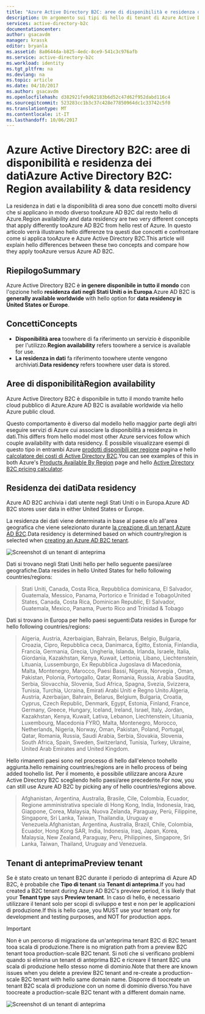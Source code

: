 ```yaml
---
title: "Azure Active Directory B2C: aree di disponibilità e residenza dei dati | Microsoft Docs"
description: Un argomento sui tipi di hello di tenant di Azure Active Directory B2C
services: active-directory-b2c
documentationcenter: 
author: gsacavdm
manager: krassk
editor: bryanla
ms.assetid: 8a0644da-b825-4edc-8ce9-541c3c976afb
ms.service: active-directory-b2c
ms.workload: identity
ms.tgt_pltfrm: na
ms.devlang: na
ms.topic: article
ms.date: 04/10/2017
ms.author: gsacavdm
ms.openlocfilehash: d382921fe9d62183b6d52c47d62f952dabd116c4
ms.sourcegitcommit: 523283cc1b3c37c428e77850964dc1c33742c5f0
ms.translationtype: MT
ms.contentlocale: it-IT
ms.lasthandoff: 10/06/2017
---
```

# <a name="azure-active-directory-b2c-region-availability--data-residency"></a><span data-ttu-id="57ce8-103">Azure Active Directory B2C: aree di disponibilità e residenza dei dati</span><span class="sxs-lookup"><span data-stu-id="57ce8-103">Azure Active Directory B2C: Region availability & data residency</span></span>
<span data-ttu-id="57ce8-104">La residenza in dati e la disponibilità di area sono due concetti molto diversi che si applicano in modo diverso tooAzure AD B2C dal resto hello di Azure.</span><span class="sxs-lookup"><span data-stu-id="57ce8-104">Region availability and data residency are two very different concepts that apply differently tooAzure AD B2C from hello rest of Azure.</span></span> <span data-ttu-id="57ce8-105">In questo articolo verrà illustrano hello differenze tra questi due concetti e confrontare come si applica tooAzure e Azure Active Directory B2C.</span><span class="sxs-lookup"><span data-stu-id="57ce8-105">This article will explain hello differences between these two concepts and compare how they apply tooAzure versus Azure AD B2C.</span></span>

## <a name="summary"></a><span data-ttu-id="57ce8-106">Riepilogo</span><span class="sxs-lookup"><span data-stu-id="57ce8-106">Summary</span></span>
<span data-ttu-id="57ce8-107">Azure Active Directory B2C è **in genere disponibile in tutto il mondo** con l'opzione hello **residenza dati negli Stati Uniti o in Europa**.</span><span class="sxs-lookup"><span data-stu-id="57ce8-107">Azure AD B2C is **generally available worldwide** with hello option for **data residency in United States or Europe**.</span></span>

## <a name="concepts"></a><span data-ttu-id="57ce8-108">Concetti</span><span class="sxs-lookup"><span data-stu-id="57ce8-108">Concepts</span></span>
* <span data-ttu-id="57ce8-109">**Disponibilità area** toowhere di fa riferimento un servizio è disponibile per l'utilizzo.</span><span class="sxs-lookup"><span data-stu-id="57ce8-109">**Region availability** refers toowhere a service is available for use.</span></span>
* <span data-ttu-id="57ce8-110">**La residenza in dati** fa riferimento toowhere utente vengono archiviati.</span><span class="sxs-lookup"><span data-stu-id="57ce8-110">**Data residency** refers toowhere user data is stored.</span></span>

## <a name="region-availability"></a><span data-ttu-id="57ce8-111">Aree di disponibilità</span><span class="sxs-lookup"><span data-stu-id="57ce8-111">Region availability</span></span>
<span data-ttu-id="57ce8-112">Azure Active Directory B2C è disponibile in tutto il mondo tramite hello cloud pubblico di Azure.</span><span class="sxs-lookup"><span data-stu-id="57ce8-112">Azure AD B2C is available worldwide via hello Azure public cloud.</span></span> 

<span data-ttu-id="57ce8-113">Questo comportamento è diverso dal modello hello maggior parte degli altri eseguire servizi di Azure cui associare la disponibilità a residenza in dati.</span><span class="sxs-lookup"><span data-stu-id="57ce8-113">This differs from hello model most other Azure services follow which couple availability with data residency.</span></span> <span data-ttu-id="57ce8-114">È possibile visualizzare esempi di questo tipo in entrambi Azure [prodotti disponibili per regione](https://azure.microsoft.com/regions/services/) pagina e hello [calcolatore dei costi di Active Directory B2C](https://azure.microsoft.com/pricing/details/active-directory-b2c/).</span><span class="sxs-lookup"><span data-stu-id="57ce8-114">You can see examples of this in both Azure's [Products Available By Region](https://azure.microsoft.com/regions/services/) page and hello [Active Directory B2C pricing calculator](https://azure.microsoft.com/pricing/details/active-directory-b2c/).</span></span>

## <a name="data-residency"></a><span data-ttu-id="57ce8-115">Residenza dei dati</span><span class="sxs-lookup"><span data-stu-id="57ce8-115">Data residency</span></span>
<span data-ttu-id="57ce8-116">Azure AD B2C archivia i dati utente negli Stati Uniti o in Europa.</span><span class="sxs-lookup"><span data-stu-id="57ce8-116">Azure AD B2C stores user data in either United States or Europe.</span></span>

<span data-ttu-id="57ce8-117">La residenza dei dati viene determinata in base al paese e/o all'area geografica che viene selezionato durante [la creazione di un tenant Azure AD B2C](active-directory-b2c-get-started.md).</span><span class="sxs-lookup"><span data-stu-id="57ce8-117">Data residency is determined based on which country/region is selected when [creating an Azure AD B2C tenant](active-directory-b2c-get-started.md).</span></span>

![Screenshot di un tenant di anteprima](./media/active-directory-b2c-reference-tenant-type/data-residency-b2c-tenant.png)

<span data-ttu-id="57ce8-119">Dati si trovano negli Stati Uniti hello per hello seguente paesi/aree geografiche.</span><span class="sxs-lookup"><span data-stu-id="57ce8-119">Data resides in hello United States for hello following countries/regions:</span></span>

> <span data-ttu-id="57ce8-120">Stati Uniti, Canada, Costa Rica, Repubblica dominicana, El Salvador, Guatemala, Messico, Panama, Portorico e Trinidad e Tobago</span><span class="sxs-lookup"><span data-stu-id="57ce8-120">United States, Canada, Costa Rica, Dominican Republic, El Salvador, Guatemala, Mexico, Panama, Puerto Rico and Trinidad & Tobago</span></span>

<span data-ttu-id="57ce8-121">Dati si trovano in Europa per hello paesi seguenti:</span><span class="sxs-lookup"><span data-stu-id="57ce8-121">Data resides in Europe for hello following countries/regions:</span></span>

> <span data-ttu-id="57ce8-122">Algeria, Austria, Azerbaigian, Bahrain, Belarus, Belgio, Bulgaria, Croazia, Cipro, Repubblica ceca, Danimarca, Egitto, Estonia, Finlandia, Francia, Germania, Grecia, Ungheria, Islanda, Irlanda, Israele, Italia, Giordania, Kazakhstan, Kenya, Kuwait, Lettonia, Libano, Liechtenstein, Lituania, Lussemburgo, Ex Repubblica Jugoslava di Macedonia, Malta, Montenegro, Marocco, Paesi Bassi, Nigeria, Norvegia , Oman, Pakistan, Polonia, Portogallo, Qatar, Romania, Russia, Arabia Saudita, Serbia, Slovacchia, Slovenia, Sud Africa, Spagna, Svezia, Svizzera, Tunisia, Turchia, Ucraina, Emirati Arabi Uniti e Regno Unito.</span><span class="sxs-lookup"><span data-stu-id="57ce8-122">Algeria, Austria, Azerbaijan, Bahrain, Belarus, Belgium, Bulgaria, Croatia, Cyprus, Czech Republic, Denmark, Egypt, Estonia, Finland, France, Germany, Greece, Hungary, Iceland, Ireland, Israel, Italy, Jordan, Kazakhstan, Kenya, Kuwait, Lativa, Lebanon, Liechtenstein, Lituania, Luxembourg, Macedonia FYRO, Malta, Montenegro, Morocco, Netherlands, Nigeria, Norway, Oman, Pakistan, Poland, Portugal, Qatar, Romania, Russia, Saudi Arabia, Serbia, Slovakia, Slovenia, South Africa, Spain, Sweden, Switzerland, Tunisia, Turkey, Ukraine, United Arab Emirates and United Kingdom.</span></span>

<span data-ttu-id="57ce8-123">Hello rimanenti paesi sono nel processo di hello dall'elenco toohello aggiunta.</span><span class="sxs-lookup"><span data-stu-id="57ce8-123">hello remaining countries/regions are in hello process of being added toohello list.</span></span>  <span data-ttu-id="57ce8-124">Per il momento, è possibile utilizzare ancora Azure Active Directory B2C scegliendo hello paesi/aree precedente.</span><span class="sxs-lookup"><span data-stu-id="57ce8-124">For now, you can still use Azure AD B2C by picking any of hello countries/regions above.</span></span>

> <span data-ttu-id="57ce8-125">Afghanistan, Argentina, Australia, Brasile, Cile, Colombia, Ecuador, Regione amministrativa speciale di Hong Kong, India, Indonesia, Iraq, Giappone, Corea, Malaysia, Nuova Zelanda, Paraguay, Perù, Filippine, Singapore, Sri Lanka, Taiwan, Thailandia, Uruguay e Venezuela.</span><span class="sxs-lookup"><span data-stu-id="57ce8-125">Afghanistan, Argentina, Australia, Brazil, Chile, Colombia, Ecuador, Hong Kong SAR, India, Indonesia, Iraq, Japan, Korea, Malaysia, New Zealand, Paraguay, Peru, Philippines, Singapore, Sri Lanka, Taiwan, Thailand, Uruguay and Venezuela.</span></span>

## <a name="preview-tenant"></a><span data-ttu-id="57ce8-126">Tenant di anteprima</span><span class="sxs-lookup"><span data-stu-id="57ce8-126">Preview tenant</span></span>
<span data-ttu-id="57ce8-127">Se è stato creato un tenant B2C durante il periodo di anteprima di Azure AD B2C, è probabile che **Tipo di tenant** sia **Tenant di anteprima**.</span><span class="sxs-lookup"><span data-stu-id="57ce8-127">If you had created a B2C tenant during Azure AD B2C's preview period, it is likely that your **Tenant type** says **Preview tenant**.</span></span> <span data-ttu-id="57ce8-128">In caso di hello, è necessario utilizzare il tenant solo per scopi di sviluppo e test e non per le applicazioni di produzione.</span><span class="sxs-lookup"><span data-stu-id="57ce8-128">If this is hello case, you MUST use your tenant only for development and testing purposes, and NOT for production apps.</span></span>

> [!IMPORTANT]
> <span data-ttu-id="57ce8-129">Non è un percorso di migrazione da un'anteprima tenant B2C di B2C tenant tooa scala di produzione.</span><span class="sxs-lookup"><span data-stu-id="57ce8-129">There is no migration path from a preview B2C tenant tooa production-scale B2C tenant.</span></span> <span data-ttu-id="57ce8-130">Si noti che si verificano problemi quando si elimina un tenant di anteprima B2C e ricreare il tenant B2C una scala di produzione hello stesso nome di dominio.</span><span class="sxs-lookup"><span data-stu-id="57ce8-130">Note that there are known issues when you delete a preview B2C tenant and re-create a production-scale B2C tenant with hello same domain name.</span></span> <span data-ttu-id="57ce8-131">Disporre di toocreate un tenant B2C scala di produzione con un nome di dominio diverso.</span><span class="sxs-lookup"><span data-stu-id="57ce8-131">You have toocreate a production-scale B2C tenant with a different domain name.</span></span>


![Screenshot di un tenant di anteprima](./media/active-directory-b2c-reference-tenant-type/preview-b2c-tenant.png)
